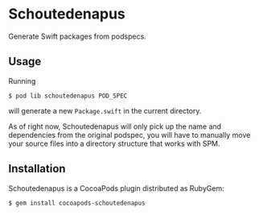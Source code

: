 # Schoutedenapus

Generate Swift packages from podspecs.

## Usage

Running

    $ pod lib schoutedenapus POD_SPEC

will generate a new `Package.swift` in the current directory.

As of right now, Schoutedenapus will only pick up the name and dependencies
from the original podspec, you will have to manually move your source files
into a directory structure that works with SPM.

## Installation

Schoutedenapus is a CocoaPods plugin distributed as RubyGem:

    $ gem install cocoapods-schoutedenapus
